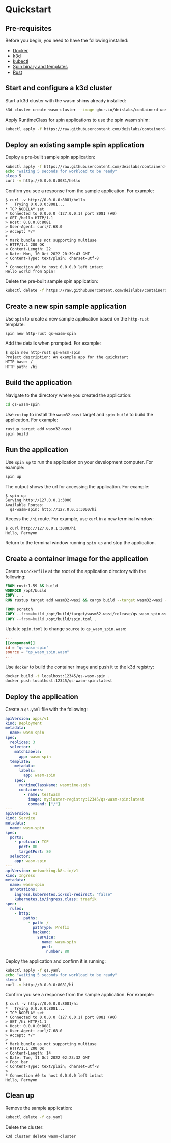 # Quickstart

## Pre-requisites
Before you begin, you need to have the following installed:

- [Docker](https://docs.docker.com/install/)
- [k3d](https://k3d.io/v5.4.6/#installation)
- [kubectl](https://kubernetes.io/docs/tasks/tools/#kubectl)
- [Spin binary and templates](https://spin.fermyon.dev/quickstart/)
- [Rust](https://www.rust-lang.org/tools/install)

## Start and configure a k3d cluster

Start a k3d cluster with the wasm shims already installed:

```bash
k3d cluster create wasm-cluster --image ghcr.io/deislabs/containerd-wasm-shims/examples/k3d:v0.3.2 -p "8081:80@loadbalancer" --agents 2 --registry-create mycluster-registry:12345
```

Apply RuntimeClass for spin applications to use the spin wasm shim:

```bash
kubectl apply -f https://raw.githubusercontent.com/deislabs/containerd-wasm-shims/main/deployments/workloads/runtime.yaml
```

## Deploy an existing sample spin application

Deploy a pre-built sample spin application:

```bash
kubectl apply -f https://raw.githubusercontent.com/deislabs/containerd-wasm-shims/main/deployments/workloads/workload.yaml
echo "waiting 5 seconds for workload to be ready"
sleep 5
curl -v http://0.0.0.0:8081/hello
```

Confirm you see a response from the sample application. For example:

```output
$ curl -v http://0.0.0.0:8081/hello
*   Trying 0.0.0.0:8081...
* TCP_NODELAY set
* Connected to 0.0.0.0 (127.0.0.1) port 8081 (#0)
> GET /hello HTTP/1.1
> Host: 0.0.0.0:8081
> User-Agent: curl/7.68.0
> Accept: */*
> 
* Mark bundle as not supporting multiuse
< HTTP/1.1 200 OK
< Content-Length: 22
< Date: Mon, 10 Oct 2022 20:39:43 GMT
< Content-Type: text/plain; charset=utf-8
< 
* Connection #0 to host 0.0.0.0 left intact
Hello world from Spin!
```

Delete the pre-built sample spin application:

```bash
kubectl delete -f https://raw.githubusercontent.com/deislabs/containerd-wasm-shims/main/deployments/workloads/workload.yaml
```

## Create a new spin sample application

Use `spin` to create a new sample application based on the `http-rust` template:

```bash
spin new http-rust qs-wasm-spin
```

Add the details when prompted. For example:

```bash
$ spin new http-rust qs-wasm-spin
Project description: An example app for the quickstart
HTTP base: /
HTTP path: /hi
```

## Build the application

Navigate to the directory where you created the application:

```bash
cd qs-wasm-spin
```

Use `rustup` to install the `wasm32-wasi` target and `spin build` to build the application. For example:

```bash
rustup target add wasm32-wasi
spin build
```

## Run the application

Use `spin up` to run the application on your development computer. For example:

```bash
spin up
```

The output shows the url for accessing the application. For example:

```output
$ spin up
Serving http://127.0.0.1:3000
Available Routes:
  qs-wasm-spin: http://127.0.0.1:3000/hi
```

Access the `/hi` route. For example, use `curl` in a new terminal window:

```bash
$ curl http://127.0.0.1:3000/hi
Hello, Fermyon
```

Return to the terminal window running `spin up` and stop the application.

## Create a container image for the application

Create a `Dockerfile` at the root of the application directory with the following:

```dockerfile
FROM rust:1.59 AS build
WORKDIR /opt/build
COPY . .
RUN rustup target add wasm32-wasi && cargo build --target wasm32-wasi --release

FROM scratch
COPY --from=build /opt/build/target/wasm32-wasi/release/qs_wasm_spin.wasm .
COPY --from=build /opt/build/spin.toml .
```

Update `spin.toml` to change `source` to `qs_wasm_spin.wasm`:

```toml
...
[[component]]
id = "qs-wasm-spin"
source = "qs_wasm_spin.wasm"
...
```

Use `docker` to build the container image and push it to the k3d registry:

```bash
docker build -t localhost:12345/qs-wasm-spin .
docker push localhost:12345/qs-wasm-spin:latest
```

## Deploy the application

Create a `qs.yaml` file with the following:

```yml
apiVersion: apps/v1
kind: Deployment
metadata:
  name: wasm-spin
spec:
  replicas: 3
  selector:
    matchLabels:
      app: wasm-spin
  template:
    metadata:
      labels:
        app: wasm-spin
    spec:
      runtimeClassName: wasmtime-spin
      containers:
        - name: testwasm
          image: mycluster-registry:12345/qs-wasm-spin:latest
          command: ["/"]
---
apiVersion: v1
kind: Service
metadata:
  name: wasm-spin
spec:
  ports:
    - protocol: TCP
      port: 80
      targetPort: 80
  selector:
    app: wasm-spin
---
apiVersion: networking.k8s.io/v1
kind: Ingress
metadata:
  name: wasm-spin
  annotations:
    ingress.kubernetes.io/ssl-redirect: "false"
    kubernetes.io/ingress.class: traefik
spec:
  rules:
    - http:
        paths:
          - path: /
            pathType: Prefix
            backend:
              service:
                name: wasm-spin
                port:
                  number: 80
```

Deploy the application and confirm it is running:

```bash
kubectl apply -f qs.yaml
echo "waiting 5 seconds for workload to be ready"
sleep 5
curl -v http://0.0.0.0:8081/hi
```

Confirm you see a response from the sample application. For example:

```output
$ curl -v http://0.0.0.0:8081/hi
*   Trying 0.0.0.0:8081...
* TCP_NODELAY set
* Connected to 0.0.0.0 (127.0.0.1) port 8081 (#0)
> GET /hi HTTP/1.1
> Host: 0.0.0.0:8081
> User-Agent: curl/7.68.0
> Accept: */*
> 
* Mark bundle as not supporting multiuse
< HTTP/1.1 200 OK
< Content-Length: 14
< Date: Tue, 11 Oct 2022 02:23:32 GMT
< Foo: bar
< Content-Type: text/plain; charset=utf-8
< 
* Connection #0 to host 0.0.0.0 left intact
Hello, Fermyon
```

## Clean up

Remove the sample application:

```bash
kubectl delete -f qs.yaml
```

Delete the cluster:

```bash
k3d cluster delete wasm-cluster
```